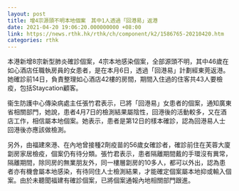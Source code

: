 ```yaml
---
layout: post
title: 增4宗源頭不明本地個案　其中1人透過「回港易」返港
date: 2021-04-20 19:06:20.000000000 +08:00
link: https://news.rthk.hk/rthk/ch/component/k2/1586765-20210420.htm
categories: rthk
---
```


本港新增8宗新型肺炎確診個案，4宗本地感染個案，全部源頭不明，其中46歲在如心酒店任職執房員的女患者，是在本月6日，透過「回港易」計劃經東莞返港。她確診前14日，負責整理如心酒店42樓的房間，期間入住過的住客共43人要檢疫，包括Staycation顧客。

衞生防護中心傳染病處主任張竹君表示，已將「回港易」女患者的個案，通知廣東省相關部門，她說，患者4月7日的檢測結果屬陰性，回港後的活動較多，又在酒店工作，相信屬本地個案。她表示，患者是第12日的樣本確診，認為回港易人士回港後亦應該做檢測。

另外，由福建來港、在內地曾接種2劑疫苗的56歲女確診者，確診前住在芙蓉大廈劏房家居檢疫，個案仍有待分類。張竹君表示，患者隔離期間戴的手環沒有異常，隔離期間，除同房的無業朋友外，同一樓層劏房的10多人，都可以外出，認為患者亦有機會屬本地感染，有待同住人士檢測結果，才能確定個案屬本地抑或輸入個案。由於未聽聞福建有確診個案，已將個案通報內地相關部門跟進。

